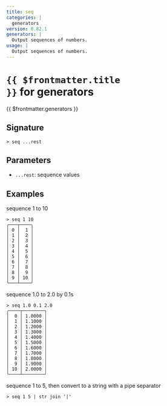 ```yaml
---
title: seq
categories: |
  generators
version: 0.82.1
generators: |
  Output sequences of numbers.
usage: |
  Output sequences of numbers.
---
```


# <code>{{ $frontmatter.title }}</code> for generators

<div class='command-title'>{{ $frontmatter.generators }}</div>

## Signature

```> seq ...rest```

## Parameters

 -  `...rest`: sequence values

## Examples

sequence 1 to 10
```shell
> seq 1 10
╭───┬────╮
│ 0 │  1 │
│ 1 │  2 │
│ 2 │  3 │
│ 3 │  4 │
│ 4 │  5 │
│ 5 │  6 │
│ 6 │  7 │
│ 7 │  8 │
│ 8 │  9 │
│ 9 │ 10 │
╰───┴────╯

```

sequence 1.0 to 2.0 by 0.1s
```shell
> seq 1.0 0.1 2.0
╭────┬────────╮
│  0 │ 1.0000 │
│  1 │ 1.1000 │
│  2 │ 1.2000 │
│  3 │ 1.3000 │
│  4 │ 1.4000 │
│  5 │ 1.5000 │
│  6 │ 1.6000 │
│  7 │ 1.7000 │
│  8 │ 1.8000 │
│  9 │ 1.9000 │
│ 10 │ 2.0000 │
╰────┴────────╯

```

sequence 1 to 5, then convert to a string with a pipe separator
```shell
> seq 1 5 | str join '|'

```
